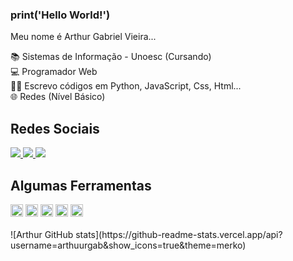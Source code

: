 ### print('Hello World!')

Meu nome é Arthur Gabriel Vieira...

📚 Sistemas de Informação - Unoesc (Cursando) <br>
💻 Programador Web <br>
👨‍💻 Escrevo códigos em Python, JavaScript, Css, Html... <br>
🌐 Redes (Nível Básico) <br>

## Redes Sociais

<div>
  <a href="mailto:rochaarthur060@gmail.com">
    <img src="https://img.shields.io/badge/Gmail-D14836?style=for-the-badge&logo=gmail&logoColor=white" target="_blank">
  </a>
  <a href="https://www.linkedin.com/in/" target="_blank">
    <img src="https://img.shields.io/badge/-LinkedIn-%230077B5?style=for-the-badge&logo=linkedin&logoColor=white" target="_blank">
  </a>
  <a href="https://instagram.com/arthuurgab_" target="_blank">
    <img src="https://img.shields.io/badge/-Instagram-%23E4405F?style=for-the-badge&logo=instagram&logoColor=white" target="_blank">
  </a>
</div>

## Algumas Ferramentas

<div>
   <code><img height= "20"src= "https://img.shields.io/badge/HTML5-E34F26?style=for-the-badge&logo=html5&logoColor=white"></code>
   <code><img height= "20"src= "https://img.shields.io/badge/Tailwind_CSS-38B2AC?style=for-the-badge&logo=tailwind-css&logoColor=white"></code>
   <code><img height= "20"src= "https://img.shields.io/badge/Django-092E20?style=for-the-badge&logo=django&logoColor=green"></code>
   <code><img height= "20"src= "https://img.shields.io/badge/Bootstrap-563D7C?style=for-the-badge&logo=bootstrap&logoColor=white"></code>
   <code><img height= "20"src= "https://img.shields.io/badge/CSS3-1572B6?style=for-the-badge&logo=css3&logoColor=white"></code>
</div>
<br>
![Arthur GitHub stats](https://github-readme-stats.vercel.app/api?username=arthuurgab&show_icons=true&theme=merko)
